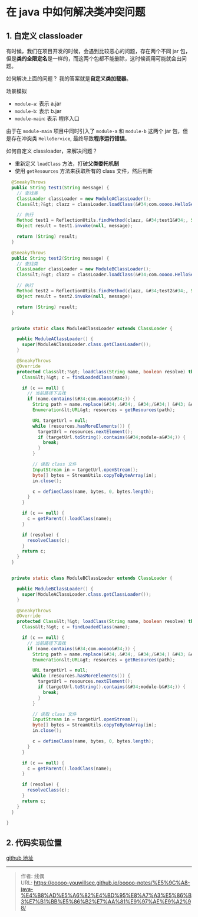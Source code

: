 # 在 java 中如何解决类冲突问题


## 1. 自定义 classloader

有时候，我们在项目开发的时候，会遇到比较恶心的问题，存在两个不同 jar 包，但是**类的全限定名**是一样的，而这两个包都不能删除，这时候调用可能就会出问题。

如何解决上面的问题？ 我的答案就是**自定义类加载器**。

场景模拟

* `module-a`: 表示 a.jar
* `module-b`: 表示 b.jar
* `module-main`: 表示 程序入口

由于在 `module-main` 项目中同时引入了 `module-a` 和 `module-b` 这两个 jar 包，但是存在冲突类 `HelloService`, 最终导致**程序运行错误**。

如何自定义 classloader，来解决问题？

* 重新定义 `loadClass` 方法，打破**父类委托机制**
* 使用 `getResources` 方法来获取所有的 class 文件，然后判断

```java
  @SneakyThrows
  public String test1(String message) {
    // 查找类
    ClassLoader classLoader = new ModuleAClassLoader();
    Class&lt;?&gt; clazz = classLoader.loadClass(&#34;com.ooooo.HelloService&#34;);

    // 执行
    Method test1 = ReflectionUtils.findMethod(clazz, &#34;test1&#34;, String.class);
    Object result = test1.invoke(null, message);

    return (String) result;
  }

  @SneakyThrows
  public String test2(String message) {
    // 查找类
    ClassLoader classLoader = new ModuleBClassLoader();
    Class&lt;?&gt; clazz = classLoader.loadClass(&#34;com.ooooo.HelloService&#34;);

    // 执行
    Method test2 = ReflectionUtils.findMethod(clazz, &#34;test2&#34;, String.class);
    Object result = test2.invoke(null, message);

    return (String) result;
  }


  private static class ModuleAClassLoader extends ClassLoader {

    public ModuleAClassLoader() {
      super(ModuleAClassLoader.class.getClassLoader());
    }

    @SneakyThrows
    @Override
    protected Class&lt;?&gt; loadClass(String name, boolean resolve) throws ClassNotFoundException {
      Class&lt;?&gt; c = findLoadedClass(name);

      if (c == null) {
        // 当前路径下去找
        if (name.contains(&#34;com.ooooo&#34;)) {
          String path = name.replace(&#34;.&#34;, &#34;/&#34;) &#43; &#34;.class&#34;;
          Enumeration&lt;URL&gt; resources = getResources(path);

          URL targetUrl = null;
          while (resources.hasMoreElements()) {
            targetUrl = resources.nextElement();
            if (targetUrl.toString().contains(&#34;module-a&#34;)) {
              break;
            }
          }

          // 读取 class 文件
          InputStream in = targetUrl.openStream();
          byte[] bytes = StreamUtils.copyToByteArray(in);
          in.close();

          c = defineClass(name, bytes, 0, bytes.length);
        }
      }

      if (c == null) {
        c = getParent().loadClass(name);
      }

      if (resolve) {
        resolveClass(c);
      }
      return c;
    }
  }


  private static class ModuleBClassLoader extends ClassLoader {

    public ModuleBClassLoader() {
      super(ModuleAClassLoader.class.getClassLoader());
    }

    @SneakyThrows
    @Override
    protected Class&lt;?&gt; loadClass(String name, boolean resolve) throws ClassNotFoundException {
      Class&lt;?&gt; c = findLoadedClass(name);

      if (c == null) {
        // 当前路径下去找
        if (name.contains(&#34;com.ooooo&#34;)) {
          String path = name.replace(&#34;.&#34;, &#34;/&#34;) &#43; &#34;.class&#34;;
          Enumeration&lt;URL&gt; resources = getResources(path);

          URL targetUrl = null;
          while (resources.hasMoreElements()) {
            targetUrl = resources.nextElement();
            if (targetUrl.toString().contains(&#34;module-b&#34;)) {
              break;
            }
          }

          // 读取 class 文件
          InputStream in = targetUrl.openStream();
          byte[] bytes = StreamUtils.copyToByteArray(in);
          in.close();

          c = defineClass(name, bytes, 0, bytes.length);
        }
      }

      if (c == null) {
        c = getParent().loadClass(name);
      }

      if (resolve) {
        resolveClass(c);
      }
      return c;
    }
  }

}
```

## 2. 代码实现位置

[github 地址](https://github.com/ooooo-youwillsee/java-framework-guide/blob/main/spring-boot-classloader)


---

> 作者: 线偶  
> URL: https://ooooo-youwillsee.github.io/ooooo-notes/%E5%9C%A8-java-%E4%B8%AD%E5%A6%82%E4%BD%95%E8%A7%A3%E5%86%B3%E7%B1%BB%E5%86%B2%E7%AA%81%E9%97%AE%E9%A2%98/  

